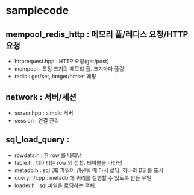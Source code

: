 # samplecode

## mempool_redis_http : 메모리 풀/레디스 요청/HTTP 요청
- httprequest.hpp : HTTP 요청(get/post)
- mempool : 특정 크기의 메모리 풀. 크기마다 풀링
- redis : get/set, hmget/hmset 래핑

## network : 서버/세션
- server.hpp : simple 서버
- session : 연결 관리

## sql_load_query :
- rowdata.h : 한 row 를 나타냄
- table.h : 데이터는 row 의 집합. 테이블을 나타냄
- metadb.h : sql DB 파일이 갱신될 때 다시 로딩. 하나의 DB 를 표시
- query.h/cpp : metadb 에 쿼리를 실행할 수 있도록 만든 유틸
- loader.h : sql 파일을 로딩하는 객체. 
